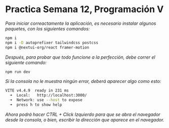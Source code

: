 # Practica Semana 12, Programación V

*Para iniciar correactamente la aplicación, es necesario instalar algunos paquetes, con los siguientes comandos:*

```bash
npm i 
npm i -D autoprefixer tailwindcss postcss
npm i @nextui-org/react framer-motion
```

*Después, para probar que todo funcione a la perfección, debe correr el siguiente comando:*

```bash
npm run dev
```

*Si la consola no le muestra ningún error, deberá aparecer algo como esto:*

```bash
VITE v4.4.9  ready in 231 ms
  ➜  Local:   http://localhost:3000/
  ➜  Network: use --host to expose
  ➜  press h to show help
```

*Ahora podrá hacer CTRL + Click Izquierdo para que se abra el navegador desde la consola, o bien, escribir la dirección que aparece en el navegador.*
